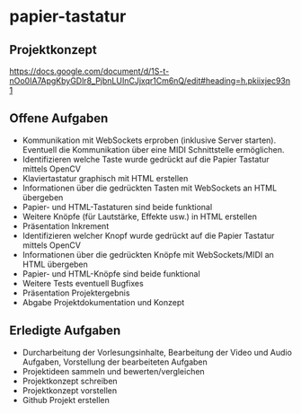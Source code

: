 # papier-tastatur

## Projektkonzept
https://docs.google.com/document/d/1S-t-nOo0IA7ApgKbyGDlr8_PjbnLUInCJjxqr1Cm6nQ/edit#heading=h.pkiixjec93n1

## Offene Aufgaben
- Kommunikation mit WebSockets erproben (inklusive Server starten). Eventuell die Kommunikation über eine MIDI Schnittstelle ermöglichen.
- Identifizieren welche Taste wurde gedrückt auf die Papier Tastatur mittels OpenCV
- Klaviertastatur graphisch mit HTML erstellen
- Informationen über die gedrückten Tasten mit WebSockets an HTML übergeben 
- Papier- und HTML-Tastaturen sind beide funktional
- Weitere Knöpfe (für Lautstärke, Effekte usw.) in HTML erstellen
- Präsentation Inkrement
- Identifizieren welcher Knopf wurde gedrückt auf die Papier Tastatur mittels OpenCV
- Informationen über die gedrückten Knöpfe mit WebSockets/MIDI an HTML übergeben 
- Papier- und HTML-Knöpfe sind beide funktional
- Weitere Tests eventuell Bugfixes
- Präsentation Projektergebnis
- Abgabe Projektdokumentation und Konzept


## Erledigte Aufgaben
- Durcharbeitung der Vorlesungsinhalte, Bearbeitung der Video und Audio Aufgaben, Vorstellung der bearbeiteten Aufgaben
- Projektideen sammeln und bewerten/vergleichen
- Projektkonzept schreiben
- Projektkonzept vorstellen
- Github Projekt erstellen
